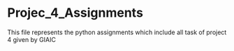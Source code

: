 # Projec_4_Assignments
This file represents the python assignments which include all task of project 4 given by GIAIC
